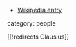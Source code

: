 
* [Wikipedia entry](http://en.wikipedia.org/wiki/Rudolf_Clausius)

category: people

[[!redirects Clausius]]
